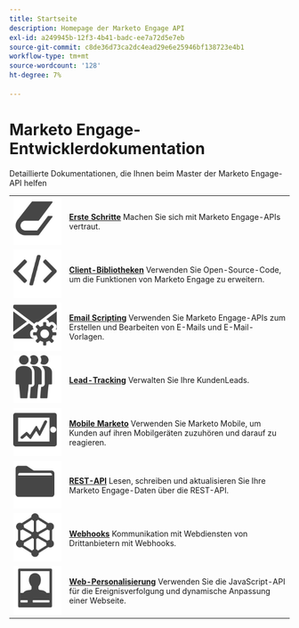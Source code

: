 ```yaml
---
title: Startseite
description: Homepage der Marketo Engage API
exl-id: a249945b-12f3-4b41-badc-ee7a72d5e7eb
source-git-commit: c8de36d73ca2dc4ead29e6e25946bf138723e4b1
workflow-type: tm+mt
source-wordcount: '128'
ht-degree: 7%

---
```


# Marketo Engage-Entwicklerdokumentation

Detaillierte Dokumentationen, die Ihnen beim Master der Marketo Engage-API helfen

<table>
<tbody>
<tr>
<td><img src="assets/Smock_Book_18_N.svg" alt="Erste Schritte"></td>
<td><a href="getting-started.md"><strong>Erste Schritte</strong></a>  Machen Sie sich mit Marketo Engage-APIs vertraut.</td>
</tr>
<tr>
<td><img src="assets/Smock_Code_18_N.svg" alt="Client-Bibliotheken"></td>
<td><a href="https://github.com/Marketo/Community-Supported-Client-Libraries"><strong>Client-Bibliotheken</strong></a> Verwenden Sie Open-Source-Code, um die Funktionen von Marketo Engage zu erweitern.</td>
</tr>
<tr>
<td><img src="assets/Smock_EmailGear_18_N.svg" alt="E-Mail-Skripterstellung"></td>
<td><a href="rest-api/emails.md"><strong>Email Scripting</strong></a> Verwenden Sie Marketo Engage-APIs zum Erstellen und Bearbeiten von E-Mails und E-Mail-Vorlagen.</td>
</tr>
<tr>
<td><img src="assets/Smock_PeopleGroup_18_N.svg" alt="Lead-Verfolgung"></td>
<td><a href="javascript-api/lead-tracking.md"><strong>Lead-Tracking</strong></a> Verwalten Sie Ihre KundenLeads.</td>
</tr>
<tr>
<td><img src="assets/Smock_MobileServices_18_N.svg" alt="Mobile Marketo"></td>
<td><a href="mobile/mobile.md"><strong>Mobile Marketo</strong></a> Verwenden Sie Marketo Mobile, um Kunden auf ihren Mobilgeräten zuzuhören und darauf zu reagieren.</td>
</tr>
<tr>
<td><img src="assets/Smock_AppleFiles_18_N.svg" alt="REST-APIs"></td>
<td><a href="https://developer.adobe.com/marketo-apis/"><strong>REST-API</strong></a> Lesen, schreiben und aktualisieren Sie Ihre Marketo Engage-Daten über die REST-API.</td>
</tr>
<tr>
<td><img src="assets/Smock_SocialNetwork_18_N.svg" alt="Webhooks"></td>
<td><a href="webhooks/webhooks.md"><strong>Webhooks</strong></a> Kommunikation mit Webdiensten von Drittanbietern mit Webhooks.</td>
</tr>
<tr>
<td><img src="assets/Smock_PersonalizationField_18_N.svg" alt="Web-Personalisierung"></td>
<td><a href="javascript-api/web-personalization.md"><strong>Web-Personalisierung</strong></a> Verwenden Sie die JavaScript-API für die Ereignisverfolgung und dynamische Anpassung einer Webseite.</td>
</tr>
</tbody>
</table>
